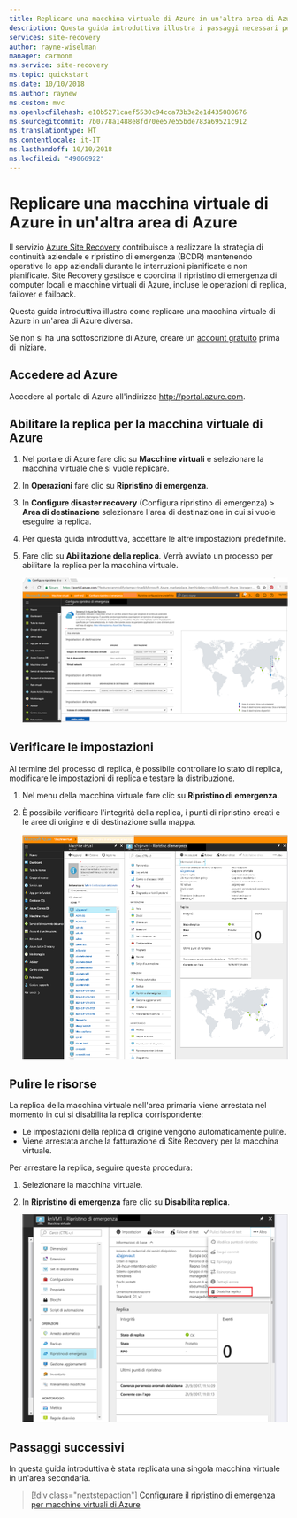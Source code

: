 ```yaml
---
title: Replicare una macchina virtuale di Azure in un'altra area di Azure
description: Questa guida introduttiva illustra i passaggi necessari per replicare una macchina virtuale di Azure presente in un'area di Azure in un'area diversa.
services: site-recovery
author: rayne-wiselman
manager: carmonm
ms.service: site-recovery
ms.topic: quickstart
ms.date: 10/10/2018
ms.author: raynew
ms.custom: mvc
ms.openlocfilehash: e10b5271caef5530c94cca73b3e2e1d435080676
ms.sourcegitcommit: 7b0778a1488e8fd70ee57e55bde783a69521c912
ms.translationtype: HT
ms.contentlocale: it-IT
ms.lasthandoff: 10/10/2018
ms.locfileid: "49066922"
---
```

# <a name="replicate-an-azure-vm-to-another-azure-region"></a>Replicare una macchina virtuale di Azure in un'altra area di Azure

Il servizio [Azure Site Recovery](site-recovery-overview.md) contribuisce a realizzare la strategia di continuità aziendale e ripristino di emergenza (BCDR) mantenendo operative le app aziendali durante le interruzioni pianificate e non pianificate. Site Recovery gestisce e coordina il ripristino di emergenza di computer locali e macchine virtuali di Azure, incluse le operazioni di replica, failover e failback.

Questa guida introduttiva illustra come replicare una macchina virtuale di Azure in un'area di Azure diversa.

Se non si ha una sottoscrizione di Azure, creare un [account gratuito](https://azure.microsoft.com/free/?WT.mc_id=A261C142F) prima di iniziare.



## <a name="log-in-to-azure"></a>Accedere ad Azure

Accedere al portale di Azure all'indirizzo http://portal.azure.com.

## <a name="enable-replication-for-the-azure-vm"></a>Abilitare la replica per la macchina virtuale di Azure

1. Nel portale di Azure fare clic su **Macchine virtuali** e selezionare la macchina virtuale che si vuole replicare.

2. In **Operazioni** fare clic su **Ripristino di emergenza**.
3. In **Configure disaster recovery** (Configura ripristino di emergenza)  >  **Area di destinazione** selezionare l'area di destinazione in cui si vuole eseguire la replica.
4. Per questa guida introduttiva, accettare le altre impostazioni predefinite.
5. Fare clic su **Abilitazione della replica**. Verrà avviato un processo per abilitare la replica per la macchina virtuale.

    ![abilitare la replica](media/azure-to-azure-quickstart/enable-replication1.png)



## <a name="verify-settings"></a>Verificare le impostazioni

Al termine del processo di replica, è possibile controllare lo stato di replica, modificare le impostazioni di replica e testare la distribuzione.

1. Nel menu della macchina virtuale fare clic su **Ripristino di emergenza**.
2. È possibile verificare l'integrità della replica, i punti di ripristino creati e le aree di origine e di destinazione sulla mappa.

   ![Stato della replica](media/azure-to-azure-quickstart/replication-status.png)

## <a name="clean-up-resources"></a>Pulire le risorse

La replica della macchina virtuale nell'area primaria viene arrestata nel momento in cui si disabilita la replica corrispondente:

- Le impostazioni della replica di origine vengono automaticamente pulite.
- Viene arrestata anche la fatturazione di Site Recovery per la macchina virtuale.

Per arrestare la replica, seguire questa procedura:

1. Selezionare la macchina virtuale.
2. In **Ripristino di emergenza** fare clic su **Disabilita replica**.

   ![Disabilitare la replica](media/azure-to-azure-quickstart/disable2-replication.png)

## <a name="next-steps"></a>Passaggi successivi

In questa guida introduttiva è stata replicata una singola macchina virtuale in un'area secondaria.

> [!div class="nextstepaction"]
> [Configurare il ripristino di emergenza per macchine virtuali di Azure](azure-to-azure-tutorial-enable-replication.md)

